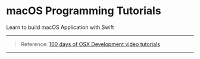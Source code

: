 macOS Programming Tutorials
=========================
Learn to build macOS Application with Swift  
* * *
>Reference: [100 days of OSX Development video tutorials](https://medium.com/macos-app-development/100-days-of-osx-development-e61591fcb8c8)
* * *
